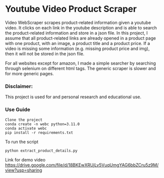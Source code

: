 # Youtube Video Product Scraper

Video WebScraper scrapes product-related information given a youtube video. It clicks on each link in
the youtube description and is able to search the product-related information and store in a json file.
In this project, I assume that all product-related links are already opened in a product page with one 
product, with an image, a product title and a product price. If a video is missing some information (e.g. missing product price and img),
then it will not be stored in the json file. 

For all websites except for amazon, I made a simple searcher by searching through selenium on different html tags.
The generic scraper is slower and for more generic pages.

### Disclaimer:
This project is used for and personal research and educational use.

### Use Guide
```
Clone the project 
conda create -n webc python=3.11.0
conda activate webc
pip install -r requirements.txt
```
To run the script
```
python extract_product_details.py
```
Link for demo video
https://drive.google.com/file/d/18BKEwXRUjLv5VuqUmgYAG6bbZCru5z9M/view?usp=sharing

